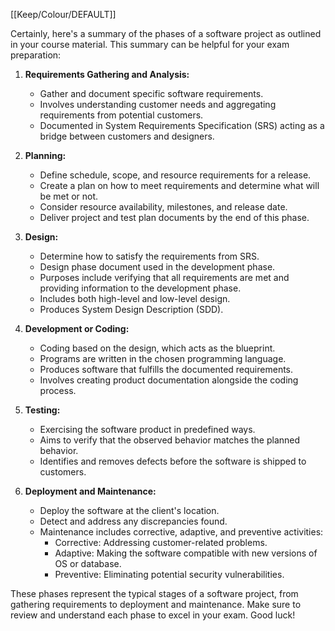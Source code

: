 [[Keep/Colour/DEFAULT]] 

Certainly, here's a summary of the phases of a software project as outlined in your course material. This summary can be helpful for your exam preparation:

1. **Requirements Gathering and Analysis:**
   - Gather and document specific software requirements.
   - Involves understanding customer needs and aggregating requirements from potential customers.
   - Documented in System Requirements Specification (SRS) acting as a bridge between customers and designers.

2. **Planning:**
   - Define schedule, scope, and resource requirements for a release.
   - Create a plan on how to meet requirements and determine what will be met or not.
   - Consider resource availability, milestones, and release date.
   - Deliver project and test plan documents by the end of this phase.

3. **Design:**
   - Determine how to satisfy the requirements from SRS.
   - Design phase document used in the development phase.
   - Purposes include verifying that all requirements are met and providing information to the development phase.
   - Includes both high-level and low-level design.
   - Produces System Design Description (SDD).

4. **Development or Coding:**
   - Coding based on the design, which acts as the blueprint.
   - Programs are written in the chosen programming language.
   - Produces software that fulfills the documented requirements.
   - Involves creating product documentation alongside the coding process.

5. **Testing:**
   - Exercising the software product in predefined ways.
   - Aims to verify that the observed behavior matches the planned behavior.
   - Identifies and removes defects before the software is shipped to customers.

6. **Deployment and Maintenance:**
   - Deploy the software at the client's location.
   - Detect and address any discrepancies found.
   - Maintenance includes corrective, adaptive, and preventive activities:
      - Corrective: Addressing customer-related problems.
      - Adaptive: Making the software compatible with new versions of OS or database.
      - Preventive: Eliminating potential security vulnerabilities.

These phases represent the typical stages of a software project, from gathering requirements to deployment and maintenance. Make sure to review and understand each phase to excel in your exam. Good luck!
